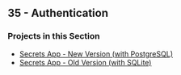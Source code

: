 ## 35 - Authentication

### Projects in this Section

- [Secrets App - New Version (with PostgreSQL)](<./Secrets%20App%20(New%20Version)/>)
- [Secrets App - Old Version (with SQLite)](<./Secrets%20App%20(Old%20Version)/>)
